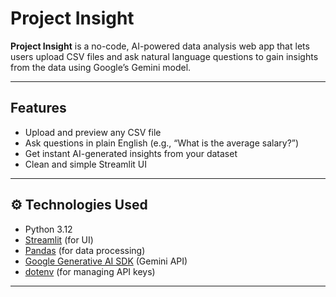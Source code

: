 # Project Insight

**Project Insight** is a no-code, AI-powered data analysis web app that lets users upload CSV files and ask natural language questions to gain insights from the data using Google’s Gemini model.

---

##  Features

- Upload and preview any CSV file
- Ask questions in plain English (e.g., “What is the average salary?”)
- Get instant AI-generated insights from your dataset
- Clean and simple Streamlit UI

---

## ⚙️ Technologies Used

- Python 3.12
- [Streamlit](https://streamlit.io/) (for UI)
- [Pandas](https://pandas.pydata.org/) (for data processing)
- [Google Generative AI SDK](https://ai.google.dev/) (Gemini API)
- [dotenv](https://pypi.org/project/python-dotenv/) (for managing API keys)

---


